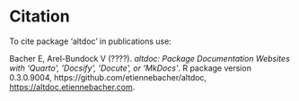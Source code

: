 # Citation

To cite package ‘altdoc’ in publications use:

<p>Bacher E, Arel-Bundock V (????).
<em>altdoc: Package Documentation Websites with 'Quarto', 'Docsify', 'Docute', or 'MkDocs'</em>.
R package version 0.3.0.9004, https://github.com/etiennebacher/altdoc, <a href="https://altdoc.etiennebacher.com">https://altdoc.etiennebacher.com</a>. 
</p>
